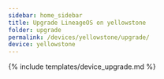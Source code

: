```yaml
---
sidebar: home_sidebar
title: Upgrade LineageOS on yellowstone
folder: upgrade
permalink: /devices/yellowstone/upgrade/
device: yellowstone
---
```

{% include templates/device_upgrade.md %}
